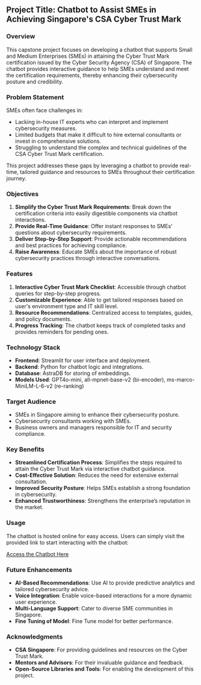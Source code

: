 ## Project Title: Chatbot to Assist SMEs in Achieving Singapore's CSA Cyber Trust Mark

### Overview
This capstone project focuses on developing a chatbot that supports Small and Medium Enterprises (SMEs) in attaining the Cyber Trust Mark certification issued by the Cyber Security Agency (CSA) of Singapore. The chatbot provides interactive guidance to help SMEs understand and meet the certification requirements, thereby enhancing their cybersecurity posture and credibility.

### Problem Statement
SMEs often face challenges in:
- Lacking in-house IT experts who can interpret and implement cybersecurity measures.
- Limited budgets that make it difficult to hire external consultants or invest in comprehensive solutions.
- Struggling to understand the complex and technical guidelines of the CSA Cyber Trust Mark certification.

This project addresses these gaps by leveraging a chatbot to provide real-time, tailored guidance and resources to SMEs throughout their certification journey.

### Objectives
1. **Simplify the Cyber Trust Mark Requirements**: Break down the certification criteria into easily digestible components via chatbot interactions.
2. **Provide Real-Time Guidance**: Offer instant responses to SMEs’ questions about cybersecurity requirements.
3. **Deliver Step-by-Step Support**: Provide actionable recommendations and best practices for achieving compliance.
4. **Raise Awareness**: Educate SMEs about the importance of robust cybersecurity practices through interactive conversations.

### Features
1. **Interactive Cyber Trust Mark Checklist**: Accessible through chatbot queries for step-by-step progress.
2. **Customizable Experience**: Able to get tailored responses based on user's environment type and IT skill level.
3. **Resource Recommendations**: Centralized access to templates, guides, and policy documents.
4. **Progress Tracking**: The chatbot keeps track of completed tasks and provides reminders for pending ones.

### Technology Stack
- **Frontend**: Streamlit for user interface and deployment.
- **Backend**: Python for chatbot logic and integrations.
- **Database**: AstraDB for storing of embeddings.
- **Models Used**: GPT4o-mini, all-mpnet-base-v2 (bi-encoder), ms-marco-MiniLM-L-6-v2 (re-ranking)

### Target Audience
- SMEs in Singapore aiming to enhance their cybersecurity posture.
- Cybersecurity consultants working with SMEs.
- Business owners and managers responsible for IT and security compliance.

### Key Benefits
- **Streamlined Certification Process**: Simplifies the steps required to attain the Cyber Trust Mark via interactive chatbot guidance.
- **Cost-Effective Solution**: Reduces the need for extensive external consultation.
- **Improved Security Posture**: Helps SMEs establish a strong foundation in cybersecurity.
- **Enhanced Trustworthiness**: Strengthens the enterprise’s reputation in the market.

### Usage
The chatbot is hosted online for easy access. Users can simply visit the provided link to start interacting with the chatbot:

[Access the Chatbot Here]()

### Future Enhancements
- **AI-Based Recommendations**: Use AI to provide predictive analytics and tailored cybersecurity advice.
- **Voice Integration**: Enable voice-based interactions for a more dynamic user experience.
- **Multi-Language Support**: Cater to diverse SME communities in Singapore.
- **Fine Tuning of Model**: Fine Tune model for better performance.

### Acknowledgments
- **CSA Singapore**: For providing guidelines and resources on the Cyber Trust Mark.
- **Mentors and Advisors**: For their invaluable guidance and feedback.
- **Open-Source Libraries and Tools**: For enabling the development of this project.

